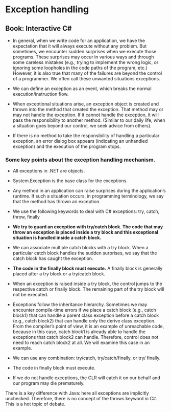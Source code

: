 # Exception handling

## Book: Interactive C#

* In general, when we write code for an application, we
have the expectation that it will always execute without any problem. But sometimes, we encounter sudden surprises when we execute those programs. These surprises may occur in various ways and through some careless mistakes (e.g., trying to implement the wrong logic, or ignoring some loopholes in the code paths of the program, etc.) However, it is also true that many of the failures are beyond the control of a programmer. We often call these unwanted situations exceptions.

* We can define an exception as an event, which breaks the normal execution/instruction flow.

* When exceptional situations arise, an exception object is created and thrown into the method that created the exception. That method may or may not handle the exception. If it cannot handle the exception, it will pass the responsibility to another method. (Similar to our daily life, when a situation goes beyond our control, we seek advice from others).

* If there is no method to take the responsibility of handling a particular exception, an error dialog box appears (indicating an unhandled exception) and the execution of the program stops.

### Some key points about the exception handling mechanism.

* All exceptions in .NET are objects.

* System.Exception is the base class for the exceptions.

* Any method in an application can raise surprises during the
application’s runtime. If such a situation occurs, in programming
terminology, we say that the method has thrown an exception.

* We use the following keywords to deal with C# exceptions: try, catch,
throw, finally

* **We try to guard an exception with try/catch block. The code that may
throw an exception is placed inside a try block and this exceptional
situation is handled inside a catch block.**

* We can associate multiple catch blocks with a try block. When a
particular catch block handles the sudden surprises, we say that the
catch block has caught the exception.

* **The code in the finally block must execute.** A finally block is generally
placed after a try block or a try/catch block.

* When an exception is raised inside a try block, the control jumps to
the respective catch or finally block. The remaining part of the try
block will not be executed.

* Exceptions follow the inheritance hierarchy. Sometimes we may
encounter compile-time errors if we place a catch block (e.g., catch
block1) that can handle a parent class exception before a catch block
(e.g., catch block2) that can handle only the derive class exception.
From the compiler’s point of view, it is an example of unreachable
code, because in this case, catch block1 is already able to handle the
exceptions that catch block2 can handle. Therefore, control does
not need to reach catch block2 at all. We will examine this case in an
example.

* We can use any combination: try/catch, try/catch/finally, or try/
finally.

* The code in finally block must execute.

* If we do not handle exceptions, the CLR will catch it on our behalf
and our program may die prematurely.

There is a key difference with Java: here all exceptions are
implicitly unchecked. Therefore, there is no concept of the throws
keyword in C#. This is a hot topic of debate.